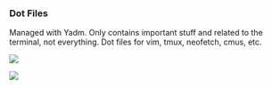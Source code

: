 ### Dot Files
Managed with Yadm.
Only contains important stuff and related to the terminal, not everything. Dot files for vim, tmux, neofetch, cmus, etc.

![](https://i.imgur.com/VGetzxJ.png)

![](https://i.imgur.com/uwR247o.png)
 

